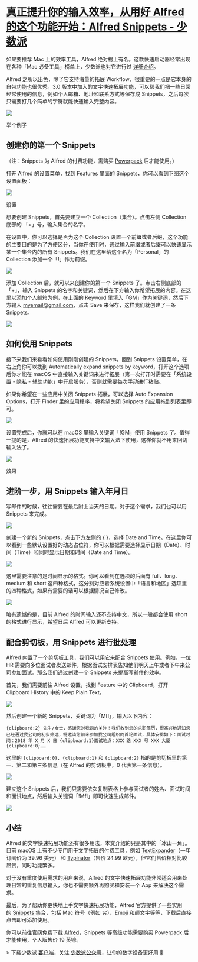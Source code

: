 # [真正提升你的输入效率，从用好 Alfred 的这个功能开始：Alfred Snippets - 少数派](https://sspai.com/post/46034)

如果要推荐 Mac 上的效率工具，Alfred 绝对榜上有名。这款快速启动器经常出现在各种「Mac 必备工具」榜单上，少数派也对它进行过 [详细介绍](https://sspai.com/search/article?q=alfred)。

Alfred 之所以出色，除了它支持海量的拓展 Workflow，很重要的一点是它本身的自带功能也很优秀。3.0 版本中加入的文字快速拓展功能，可以帮我们把一些日常经常使用的信息，例如个人邮箱、地址和联系方式等保存成 Snippets，之后每次只需要打几个简单的字符就能快速输入完整内容。

![](https://cdn.sspai.com/2018/08/07/815d6c9f35d5af1df107e7a51f506fc2.gif)

举个例子

## 创建你的第一个 Snippets

（注：Snippets 为 Alfred 的付费功能，需购买 [Powerpack](https://www.alfredapp.com/powerpack/) 后才能使用。）

打开 Alfred 的设置菜单，找到 Features 里面的 Snippets，你可以看到下图这个设置面板：

![](https://cdn.sspai.com/2018/08/07/2bf59a786c43f7c7761d00a925e828e1.jpg?imageView2/2/w/1120/q/40/interlace/1/ignore-error/1)

设置

想要创建 Snippets，首先要建立一个 Collection（集合）。点击左侧 Collection 底部的 「+」号，输入集合的名字。

在设置中，你可以选择是否为这个 Collection 设置一个前缀或者后缀，这个功能的主要目的是为了方便区分，当你在使用时，通过输入前缀或者后缀可以快速显示某一个集合内的所有 Snippets。我们在这里给这个名为「Personal」的 Collection 添加一个「!」作为前缀。

![](https://cdn.sspai.com/2018/08/07/9b4adfc97c8d87711d95e26d64de84ac.jpg?imageView2/2/w/1120/q/40/interlace/1/ignore-error/1)

添加 Collection 后，就可以来创建你的第一个 Snippets 了。点击右侧底部的「+」，输入 Snippets 的名字和关键词，然后在下方输入你希望拓展的内容。在这里以添加个人邮箱为例，在上面的 Keyword 里填入「GM」作为关键词，然后下方输入 myemail@gmail.com，点击 Save 来保存，这样我们就创建了一条 Snippets。

![](https://cdn.sspai.com/2018/08/07/2afb774daa296cfd0fb567c84c50dd1b.jpg?imageView2/2/w/1120/q/40/interlace/1/ignore-error/1)

## 如何使用 Snippets

接下来我们来看看如何使用刚刚创建的 Snippets。回到 Snippets 设置菜单，在右上角你可以找到 Automatically expand snippets by keyword，打开这个选项后你才能在 macOS 中直接输入关键词来进行拓展（第一次打开时需要在「系统设置 - 隐私 - 辅助功能」中开启服务），否则就需要每次手动进行粘贴。

如果你希望在一些应用中关闭 Snippets 拓展，可以选择 Auto Expansion Options，打开 Finder 里的应用程序，将希望关闭 Snippets 的应用拖到列表里即可。

![](https://cdn.sspai.com/2018/08/07/e00502b2fce4d3476c918ea862033686.png?imageView2/2/w/1120/q/40/interlace/1/ignore-error/1)

设置完成后，你就可以在 macOS 里输入关键词「!GM」使用 Snippets 了。值得一提的是，Alfred 的快速拓展功能支持中文输入法下使用，这样你就不用来回切输入法了。

![](https://cdn.sspai.com/2018/08/07/ade8289592e9bcce9edb919158dc67a2.gif)

效果

## 进阶一步，用 Snippets 输入年月日

写邮件的时候，往往需要在最后附上当天的日期。对于这个需求，我们也可以用 Snippets 来完成。

![](https://cdn.sspai.com/2018/08/07/222d90ddd23428b9860a85445b8c88ec.gif)

创建一个新的 Snippets，点击下方左侧的 { }，选择 Date and Time。在这里你可以看到一些默认设置好的动态占位符，你可以根据需要选择显示日期（Date）、时间（Time）和同时显示日期和时间（Date and Time）。

![](https://cdn.sspai.com/2018/08/07/451c7b09a1c10e340fc6c93e6a1d3e05.png?imageView2/2/w/1120/q/40/interlace/1/ignore-error/1)

这里需要注意的是时间显示的格式。你可以看到在选项的后面有 full、long、medium 和 short 这四种格式，这分别对应着系统设置中「语言和地区」选项里的四种格式，如果有需要的话可以根据情况自己修改。

![](https://cdn.sspai.com/2018/08/07/9187ec97311bdca76c09f86c5a63e840.png?imageView2/2/w/1120/q/40/interlace/1/ignore-error/1)

略有遗憾的是，目前 Alfred 的时间输入还不支持中文，所以一般都会使用 short 的格式进行显示，希望日后 Alfred 可以更新支持。

## 配合剪切板，用 Snippets 进行批处理

Alfred 内置了一个剪切板工具，我们可以用它来配合 Snippets 使用。例如，一位 HR 需要向多位面试者发送邮件，根据面试安排表告知他们明天上午或者下午来公司参加面试。那么我们通过创建一个 Snippets 来提高写邮件的效率。

首先，我们需要前往 Alfred 设置，找到 Feature 中的 Clipboard，打开 Clipboard History 中的 Keep Plain Text。

![](https://cdn.sspai.com/2018/08/07/d122b5cc29a99fc48820d2b680bc8369.png?imageView2/2/w/1120/q/40/interlace/1/ignore-error/1)

然后创建一个新的 Snippets，关键词为「MfI」，输入以下内容：

```
{clipboard:2} 先生/女士，感谢您对我司的关注！我们收到您的求职简历，很高兴地通知您已经通过我公司的初步筛选，特邀请您前来参加我公司组织的首轮面试，具体安排如下：面试时间：2018 年 X 月 X 日 {clipboard:1}面试地点：XXX 路 XXX 号 XXX 大厦 {clipboard:0}……
```

这里的 `{clipboard:0}`、`{clipboard:1}` 和 `{clipboard:2}` 指的是剪切板里的第一、第二和第三条信息（在 Alfred 的剪切板中，0 代表第一条信息）。

![](https://cdn.sspai.com/2018/08/07/adbfc86f4da58b1adf31ab8bc8885434.png?imageView2/2/w/1120/q/40/interlace/1/ignore-error/1)

建立这个 Snippets 后，我们只需要依次复制表格上参与面试者的姓名、面试时间和面试地点，然后输入关键词「!MfI」即可快速生成邮件。

![](https://cdn.sspai.com/2018/08/07/42afe7b217769411a6e9fa929218318f.gif)

## 小结

Alfred 的文字快速拓展功能还有很多用法，本文介绍的只是其中的「冰山一角」。目前 macOS 上有不少专门用于文字拓展的付费工具，例如 [TextExpander](https://sspai.com/post/33636)（一年订阅价为 39.96 美元） 和 [Typinator](http://www.ergonis.com/products/typinator/)（售价 24.99 欧元），但它们售价相对比较昂贵，同时功能繁多。

对于没有重度使用需求的用户来说，Alfred 的文字快速拓展功能非常适合用来处理日常的重复信息输入，你也不需要额外再购买和安装一个 App 来解决这个需求。

最后，为了帮助你更快地上手文字快速拓展功能，Alfred 官方提供了一些实用的 [Snippets 集合](https://www.alfredapp.com/extras/snippets/)，包括 Mac 符号（例如 ⌘）、Emoji 和颜文字等等，下载后直接点击即可添加使用。

你可以前往官网免费下载 [Alfred](https://www.alfredapp.com/)，Snippets 等高级功能需要购买 Powerpack 后才能使用，个人版售价 19 英镑。

\> 下载少数派 [客户端](http://sspai.com/s/nqQk)，关注 [少数派公众号](http://sspai.com/s/KEPQ)，让你的数字设备更好用 📱
